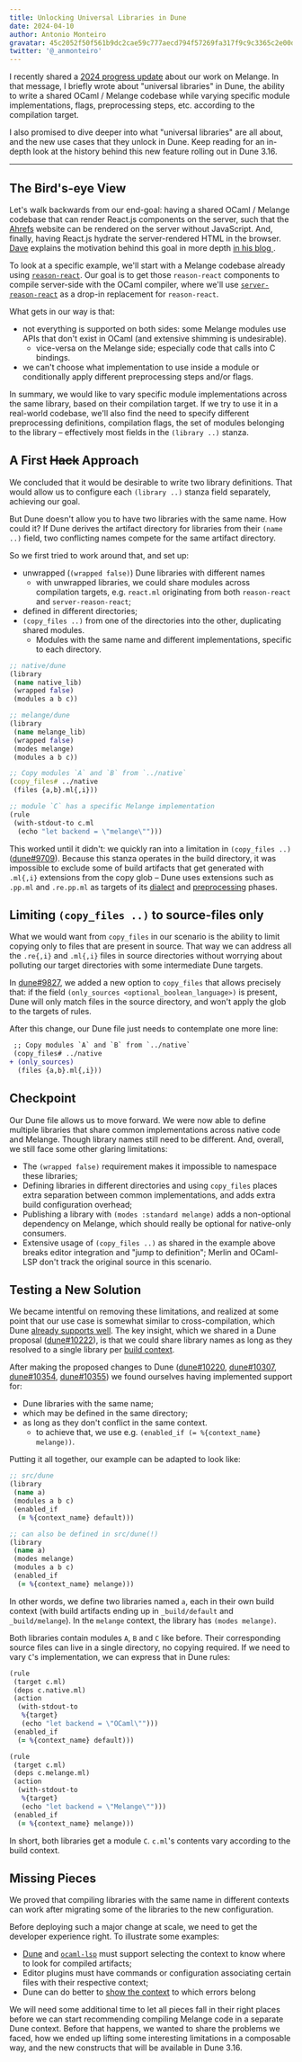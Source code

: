 ```yaml
---
title: Unlocking Universal Libraries in Dune
date: 2024-04-10
author: Antonio Monteiro
gravatar: 45c2052f50f561b9dc2cae59c777aecd794f57269fa317f9c9c3365c2e00d16f
twitter: '@_anmonteiro'
---
```


I recently shared a [2024 progress
update](whats-2024-brought-to-melange-so-far) about our work on Melange. In
that message, I briefly wrote about "universal libraries" in Dune, the ability
to write a shared OCaml / Melange codebase while varying specific module
implementations, flags, preprocessing steps, etc. according to the compilation
target.

I also promised to dive deeper into what "universal libraries" are all about,
and the new use cases that they unlock in Dune. Keep reading for an in-depth
look at the history behind this new feature rolling out in Dune 3.16.

---

## The Bird's-eye View

Let's walk backwards from our end-goal: having a shared OCaml / Melange
codebase that can render React.js components on the server, such that the
[Ahrefs](https://ahrefs.com) website can be rendered on the server without
JavaScript. And, finally, having React.js hydrate the server-rendered HTML in
the browser. [Dave](https://twitter.com/davesnx) explains the motivation behind
this goal in more depth [in his blog
](https://sancho.dev/blog/server-side-rendering-react-in-ocaml).

To look at a specific example, we'll start with a Melange codebase already
using [`reason-react`](https://github.com/reasonml/reason-react). Our goal is
to get those `reason-react` components to compile server-side with the OCaml
compiler, where we'll use
[`server-reason-react`](https://github.com/ml-in-barcelona/server-reason-react)
as a drop-in replacement for `reason-react`.


What gets in our way is that:

- not everything is supported on both sides: some Melange modules use APIs that
  don't exist in OCaml (and extensive shimming is undesirable).
  - vice-versa on the Melange side; especially code that calls into C bindings.
- we can't choose what implementation to use inside a module or conditionally
  apply different preprocessing steps and/or flags.

In summary, we would like to vary specific module implementations across the
same library, based on their compilation target. If we try to use it in a
real-world codebase, we'll also find the need to specify different
preprocessing definitions, compilation flags, the set of modules belonging to
the library – effectively most fields in the `(library ..)` stanza.

## A First ~~Hack~~ Approach

We concluded that it would be desirable to write two library definitions. That
would allow us to configure each `(library ..)` stanza field separately,
achieving our goal.

But Dune doesn't allow you to have two libraries with the same name. How could
it? If Dune derives the artifact directory for libraries from their `(name ..)`
field, two conflicting names compete for the same artifact directory.

So we first tried to work around that, and set up:

- unwrapped (`(wrapped false)`) Dune libraries with different names
    - with unwrapped libraries, we could share modules across compilation
      targets, e.g. `react.ml` originating from both `reason-react` and
      `server-reason-react`;
- defined in different directories;
- `(copy_files ..)` from one of the directories into the other, duplicating
  shared modules.
    - Modules with the same name and different implementations, specific to
      each directory.

```clj
;; native/dune
(library
 (name native_lib)
 (wrapped false)
 (modules a b c))

;; melange/dune
(library
 (name melange_lib)
 (wrapped false)
 (modes melange)
 (modules a b c))

;; Copy modules `A` and `B` from `../native`
(copy_files# ../native
 (files {a,b}.ml{,i}))

;; module `C` has a specific Melange implementation
(rule
 (with-stdout-to c.ml
  (echo "let backend = \"melange\"")))
```

This worked until it didn't: we quickly ran into a limitation in `(copy_files
..)` ([dune#9709](https://github.com/ocaml/dune/issues/9709)). Because this
stanza operates in the build directory, it was impossible to exclude some of
build artifacts that get generated with `.ml{,i}` extensions from the copy glob
– Dune uses extensions such as `.pp.ml` and `.re.pp.ml` as targets of its
[dialect](https://dune.readthedocs.io/en/stable/overview.html#term-dialect) and
[preprocessing](https://dune.readthedocs.io/en/stable/reference/preprocessing-spec.html)
phases.

## Limiting `(copy_files ..)` to source-files only

What we would want from `copy_files` in our scenario is the ability to limit
copying only to files that are present in source. That way we can address all
the `.re{,i}` and `.ml{,i}` files in source directories without worrying about
polluting our target directories with some intermediate Dune targets.

In [dune#9827](https://github.com/ocaml/dune/pull/9827), we added a new option
to `copy_files` that allows precisely that: if the field `(only_sources
<optional_boolean_language>)` is present, Dune will only match files in the
source directory, and won't apply the glob to the targets of rules.

After this change, our Dune file just needs to contemplate one more line:

```diff
 ;; Copy modules `A` and `B` from `../native`
 (copy_files# ../native
+ (only_sources)
  (files {a,b}.ml{,i}))
```


## Checkpoint

Our Dune file allows us to move forward. We were now able to define multiple
libraries that share common implementations across native code and Melange.
Though library names still need to be different. And, overall, we still face
some other glaring limitations:

- The `(wrapped false)` requirement makes it impossible to namespace these
  libraries;
- Defining libraries in different directories and using `copy_files` places
  extra separation between common implementations, and adds extra build
  configuration overhead;
- Publishing a library with `(modes :standard melange)` adds a non-optional
  dependency on Melange, which should really be optional for native-only
  consumers.
- Extensive usage of `(copy_files ..)` as shared in the example above breaks
  editor integration and "jump to definition"; Merlin and OCaml-LSP don't track
  the original source in this scenario.

## Testing a New Solution

We became intentful on removing these limitations, and realized at some point
that our use case is somewhat similar to cross-compilation, which Dune [already
supports well](https://dune.readthedocs.io/en/stable/cross-compilation.html).
The key insight, which we shared in a Dune proposal
([dune#10222](https://github.com/ocaml/dune/issues/10222)), is that we could
share library names as long as they resolved to a single library per [build
context](https://dune.readthedocs.io/en/stable/reference/dune-workspace/context.html).

After making the proposed changes to Dune
([dune#10220](https://github.com/ocaml/dune/pull/10220),
[dune#10307](https://github.com/ocaml/dune/pull/10307),
[dune#10354](https://github.com/ocaml/dune/pull/10354),
[dune#10355](https://github.com/ocaml/dune/pull/10355)) we found ourselves
having implemented support for:

- Dune libraries with the same name;
- which may be defined in the same directory;
- as long as they don't conflict in the same context.
    - to achieve that, we use e.g. `(enabled_if (= %{context_name} melange))`.

Putting it all together, our example can be adapted to look like:

```clj
;; src/dune
(library
 (name a)
 (modules a b c)
 (enabled_if
  (= %{context_name} default)))

;; can also be defined in src/dune(!)
(library
 (name a)
 (modes melange)
 (modules a b c)
 (enabled_if
  (= %{context_name} melange)))
```

In other words, we define two libraries named `a`, each in their own build
context (with build artifacts ending up in `_build/default` and
`_build/melange`). In the `melange` context, the library has `(modes melange)`.

Both libraries contain modules `A`, `B` and `C` like before. Their
corresponding source files can live in a single directory, no copying required.
If we need to vary `C`'s implementation, we can express that in Dune rules:

```clj
(rule
 (target c.ml)
 (deps c.native.ml)
 (action
  (with-stdout-to
   %{target}
   (echo "let backend = \"OCaml\"")))
 (enabled_if
  (= %{context_name} default)))

(rule
 (target c.ml)
 (deps c.melange.ml)
 (action
  (with-stdout-to
   %{target}
   (echo "let backend = \"Melange\"")))
 (enabled_if
  (= %{context_name} melange)))
```

In short, both libraries get a module `C`. `c.ml`'s contents vary according to
the build context.

## Missing Pieces

We proved that compiling libraries with the same name in different contexts can
work after migrating some of the libraries to the new configuration.

Before deploying such a major change at scale, we need to get the developer
experience right. To illustrate some examples:

- [Dune](https://github.com/ocaml/dune/pull/10324) and
  [`ocaml-lsp`](https://github.com/ocaml/ocaml-lsp/pull/1238) must support
  selecting the context to know where to look for compiled artifacts;
- Editor plugins must have commands or configuration associating certain files
  with their respective context;
- Dune can do better to [show the
  context](https://github.com/ocaml/dune/issues/10378) to which errors belong

We will need some additional time to let all pieces fall in their right places
before we can start recommending compiling Melange code in a separate Dune
context. Before that happens, we wanted to share the problems we faced, how we
ended up lifting some interesting limitations in a composable way, and the new
constructs that will be available in Dune 3.16.


